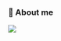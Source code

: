 ### 💫 About me
<a href="https://jay-de.notion.site/c736a27d13a949798b6b1cb2c9435dbb?pvs=4"><img src="https://img.shields.io/badge/Notion-000000?style=flat-square&logo=Notion&logoColor=white"/></a>

<!--
**ariha1982/ariha1982** is a ✨ _special_ ✨ repository because its `README.md` (this file) appears on your GitHub profile.

Here are some ideas to get you started:

- 🔭 I’m currently working on ...
- 🌱 I’m currently learning ...
- 👯 I’m looking to collaborate on ...
- 🤔 I’m looking for help with ...
- 💬 Ask me about ...
- 📫 How to reach me: ...
- 😄 Pronouns: ...
- ⚡ Fun fact: ...
-->
